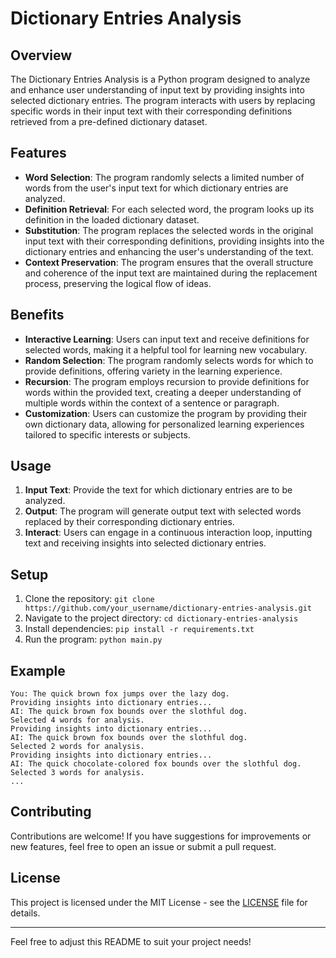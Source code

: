 # Dictionary Entries Analysis

## Overview

The Dictionary Entries Analysis is a Python program designed to analyze and enhance user understanding of input text by providing insights into selected dictionary entries. The program interacts with users by replacing specific words in their input text with their corresponding definitions retrieved from a pre-defined dictionary dataset.

## Features

- **Word Selection**: The program randomly selects a limited number of words from the user's input text for which dictionary entries are analyzed.
- **Definition Retrieval**: For each selected word, the program looks up its definition in the loaded dictionary dataset.
- **Substitution**: The program replaces the selected words in the original input text with their corresponding definitions, providing insights into the dictionary entries and enhancing the user's understanding of the text.
- **Context Preservation**: The program ensures that the overall structure and coherence of the input text are maintained during the replacement process, preserving the logical flow of ideas.

## Benefits

- **Interactive Learning**: Users can input text and receive definitions for selected words, making it a helpful tool for learning new vocabulary.
- **Random Selection**: The program randomly selects words for which to provide definitions, offering variety in the learning experience.
- **Recursion**: The program employs recursion to provide definitions for words within the provided text, creating a deeper understanding of multiple words within the context of a sentence or paragraph.
- **Customization**: Users can customize the program by providing their own dictionary data, allowing for personalized learning experiences tailored to specific interests or subjects.

## Usage

1. **Input Text**: Provide the text for which dictionary entries are to be analyzed.
2. **Output**: The program will generate output text with selected words replaced by their corresponding dictionary entries.
3. **Interact**: Users can engage in a continuous interaction loop, inputting text and receiving insights into selected dictionary entries.

## Setup

1. Clone the repository: `git clone https://github.com/your_username/dictionary-entries-analysis.git`
2. Navigate to the project directory: `cd dictionary-entries-analysis`
3. Install dependencies: `pip install -r requirements.txt`
4. Run the program: `python main.py`

## Example

```
You: The quick brown fox jumps over the lazy dog.
Providing insights into dictionary entries...
AI: The quick brown fox bounds over the slothful dog.
Selected 4 words for analysis.
Providing insights into dictionary entries...
AI: The quick brown fox bounds over the slothful dog.
Selected 2 words for analysis.
Providing insights into dictionary entries...
AI: The quick chocolate-colored fox bounds over the slothful dog.
Selected 3 words for analysis.
...
```

## Contributing

Contributions are welcome! If you have suggestions for improvements or new features, feel free to open an issue or submit a pull request.

## License

This project is licensed under the MIT License - see the [LICENSE](LICENSE) file for details.

---

Feel free to adjust this README to suit your project needs!
